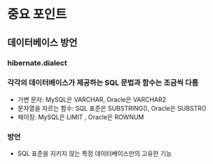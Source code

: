 # 중요 포인트

## 데이터베이스 방언
### hibernate.dialect
### 각각의 데이터베이스가 제공하는 SQL 문법과 함수는 조금씩 다름
  - 가변 문자: MySQL은 VARCHAR, Oracle은 VARCHAR2
  - 문자열을 자르는 함수: SQL 표준은 SUBSTRING(), Oracle은 SUBSTR()
  - 페이징: MySQL은 LIMIT , Oracle은 ROWNUM
### 방언
  - SQL 표준을 지키지 않는 특정 데이터베이스만의 고유한 기능